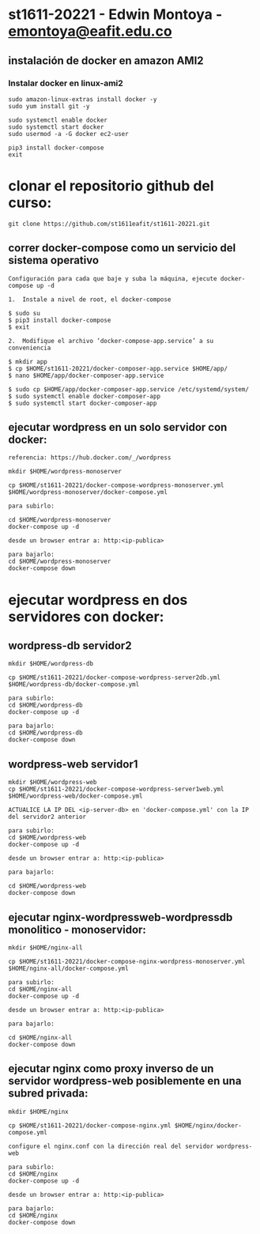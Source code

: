 # st1611-20221 - Edwin Montoya - emontoya@eafit.edu.co

## instalación de docker en amazon AMI2

### Instalar docker en linux-ami2

    sudo amazon-linux-extras install docker -y
    sudo yum install git -y

    sudo systemctl enable docker
    sudo systemctl start docker
    sudo usermod -a -G docker ec2-user

    pip3 install docker-compose
    exit

# clonar el repositorio github del curso:

    git clone https://github.com/st1611eafit/st1611-20221.git

## correr docker-compose como un servicio del sistema operativo

    Configuración para cada que baje y suba la máquina, ejecute docker-compose up -d

    1.	Instale a nivel de root, el docker-compose

    $ sudo su
    $ pip3 install docker-compose 
    $ exit

    2.	Modifique el archivo ‘docker-compose-app.service’ a su conveniencia

    $ mkdir app
    $ cp $HOME/st1611-20221/docker-composer-app.service $HOME/app/
    $ nano $HOME/app/docker-composer-app.service
    
    $ sudo cp $HOME/app/docker-composer-app.service /etc/systemd/system/
    $ sudo systemctl enable docker-composer-app
    $ sudo systemctl start docker-composer-app

## ejecutar wordpress en un solo servidor con docker:

    referencia: https://hub.docker.com/_/wordpress

    mkdir $HOME/wordpress-monoserver
    
    cp $HOME/st1611-20221/docker-compose-wordpress-monoserver.yml $HOME/wordpress-monoserver/docker-compose.yml

    para subirlo:

    cd $HOME/wordpress-monoserver
    docker-compose up -d

    desde un browser entrar a: http:<ip-publica>

    para bajarlo:
    cd $HOME/wordpress-monoserver
    docker-compose down

# ejecutar wordpress en dos servidores con docker:

## wordpress-db servidor2

    mkdir $HOME/wordpress-db
    
    cp $HOME/st1611-20221/docker-compose-wordpress-server2db.yml $HOME/wordpress-db/docker-compose.yml

    para subirlo:
    cd $HOME/wordpress-db
    docker-compose up -d

    para bajarlo:
    cd $HOME/wordpress-db
    docker-compose down

## wordpress-web servidor1

    mkdir $HOME/wordpress-web
    cp $HOME/st1611-20221/docker-compose-wordpress-server1web.yml $HOME/wordpress-web/docker-compose.yml

    ACTUALICE LA IP DEL <ip-server-db> en 'docker-compose.yml' con la IP del servidor2 anterior

    para subirlo:
    cd $HOME/wordpress-web
    docker-compose up -d

    desde un browser entrar a: http:<ip-publica>

    para bajarlo:

    cd $HOME/wordpress-web
    docker-compose down

## ejecutar nginx-wordpressweb-wordpressdb monolitico - monoservidor:

    mkdir $HOME/nginx-all

    cp $HOME/st1611-20221/docker-compose-nginx-wordpress-monoserver.yml $HOME/nginx-all/docker-compose.yml

    para subirlo:
    cd $HOME/nginx-all
    docker-compose up -d

    desde un browser entrar a: http:<ip-publica>

    para bajarlo:

    cd $HOME/nginx-all
    docker-compose down

## ejecutar nginx como proxy inverso de un servidor wordpress-web posiblemente en una subred privada:

    mkdir $HOME/nginx

    cp $HOME/st1611-20221/docker-compose-nginx.yml $HOME/nginx/docker-compose.yml

    configure el nginx.conf con la dirección real del servidor wordpress-web

    para subirlo:
    cd $HOME/nginx
    docker-compose up -d

    desde un browser entrar a: http:<ip-publica>

    para bajarlo:
    cd $HOME/nginx
    docker-compose down
